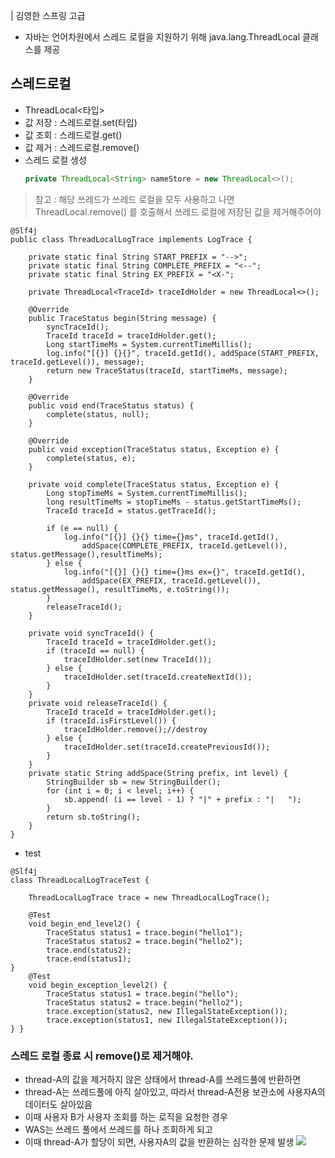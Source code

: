 | 김영한 스프링 고급
- 자바는 언어차원에서 스레드 로컬을 지원하기 위해 java.lang.ThreadLocal 클래스를 제공

## 스레드로컬
- ThreadLocal<타입>
- 값 저장 : 스레드로컬.set(타입)
- 값 조회 : 스레드로컬.get()
- 값 제거 : 스레드로컬.remove()
- 스레드 로컬 생성
    ```java
    private ThreadLocal<String> nameStore = new ThreadLocal<>();
    ```
> 참고 : 해당 쓰레드가 쓰레드 로컬을 모두 사용하고 나면 ThreadLocal.remove() 를 호출해서 쓰레드 로컬에 저장된 값을 제거해주어야 
```
@Slf4j
public class ThreadLocalLogTrace implements LogTrace {

    private static final String START_PREFIX = "-->";
    private static final String COMPLETE_PREFIX = "<--";
    private static final String EX_PREFIX = "<X-";
    
    private ThreadLocal<TraceId> traceIdHolder = new ThreadLocal<>();
    
    @Override
    public TraceStatus begin(String message) {
        syncTraceId();
        TraceId traceId = traceIdHolder.get();
        Long startTimeMs = System.currentTimeMillis();
        log.info("[{}] {}{}", traceId.getId(), addSpace(START_PREFIX,
traceId.getLevel()), message);
        return new TraceStatus(traceId, startTimeMs, message);
    }

    @Override
    public void end(TraceStatus status) {
        complete(status, null);
    }
    
    @Override
    public void exception(TraceStatus status, Exception e) {
        complete(status, e);
    }
    
    private void complete(TraceStatus status, Exception e) {
        Long stopTimeMs = System.currentTimeMillis();
        long resultTimeMs = stopTimeMs - status.getStartTimeMs();
        TraceId traceId = status.getTraceId();

        if (e == null) {
            log.info("[{}] {}{} time={}ms", traceId.getId(),
                addSpace(COMPLETE_PREFIX, traceId.getLevel()), status.getMessage(),resultTimeMs);
        } else {
            log.info("[{}] {}{} time={}ms ex={}", traceId.getId(),
                addSpace(EX_PREFIX, traceId.getLevel()), status.getMessage(), resultTimeMs, e.toString());
        }
        releaseTraceId();
    }

    private void syncTraceId() {
        TraceId traceId = traceIdHolder.get();
        if (traceId == null) {
            traceIdHolder.set(new TraceId());
        } else {
            traceIdHolder.set(traceId.createNextId());
        }
    }
    private void releaseTraceId() {
        TraceId traceId = traceIdHolder.get();
        if (traceId.isFirstLevel()) {
            traceIdHolder.remove();//destroy
        } else {
            traceIdHolder.set(traceId.createPreviousId());
        }
    }
    private static String addSpace(String prefix, int level) {
        StringBuilder sb = new StringBuilder();
        for (int i = 0; i < level; i++) {
            sb.append( (i == level - 1) ? "|" + prefix : "|   ");
        }
        return sb.toString();
    }
}
```
- test
```
@Slf4j
class ThreadLocalLogTraceTest {
    
    ThreadLocalLogTrace trace = new ThreadLocalLogTrace();

    @Test
    void begin_end_level2() {
        TraceStatus status1 = trace.begin("hello1");
        TraceStatus status2 = trace.begin("hello2");
        trace.end(status2);
        trace.end(status1);
}
    @Test
    void begin_exception_level2() {
        TraceStatus status1 = trace.begin("hello");
        TraceStatus status2 = trace.begin("hello2");
        trace.exception(status2, new IllegalStateException());
        trace.exception(status1, new IllegalStateException());
} }
```
### 스레드 로컬 종료 시 remove()로 제거해야.
- thread-A의 값을 제거하지 않은 상태에서 thread-A를 쓰레드풀에 반환하면 
- thread-A는 쓰레드풀에 아직 살아있고, 따라서 thread-A전용 보관소에 사용자A의 데이터도 살아있음
- 이때 사용자 B가 사용자 조회를 하는 로직을 요청한 경우
- WAS는 쓰레드 풀에서 쓰레드를 하나 조회하게 되고 
- 이때 thread-A가 할당이 되면, 사용자A의 값을 반환하는 심각한 문제 발생
![](https://i.imgur.com/zsYK0U5.png)